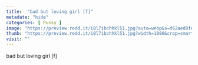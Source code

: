 ```yaml
---
title:  "bad but loving girl [f]"
metadate: "hide"
categories: [ Pussy ]
image: "https://preview.redd.it/i8l7ibchhkl51.jpg?auto=webp&s=d62aed8fe845b814a670a37c2ea02623b84b44df"
thumb: "https://preview.redd.it/i8l7ibchhkl51.jpg?width=1080&crop=smart&auto=webp&s=e681fe2064370cb34674c1c155e3a14ee1b9ba02"
visit: ""
---
```

bad but loving girl [f]
